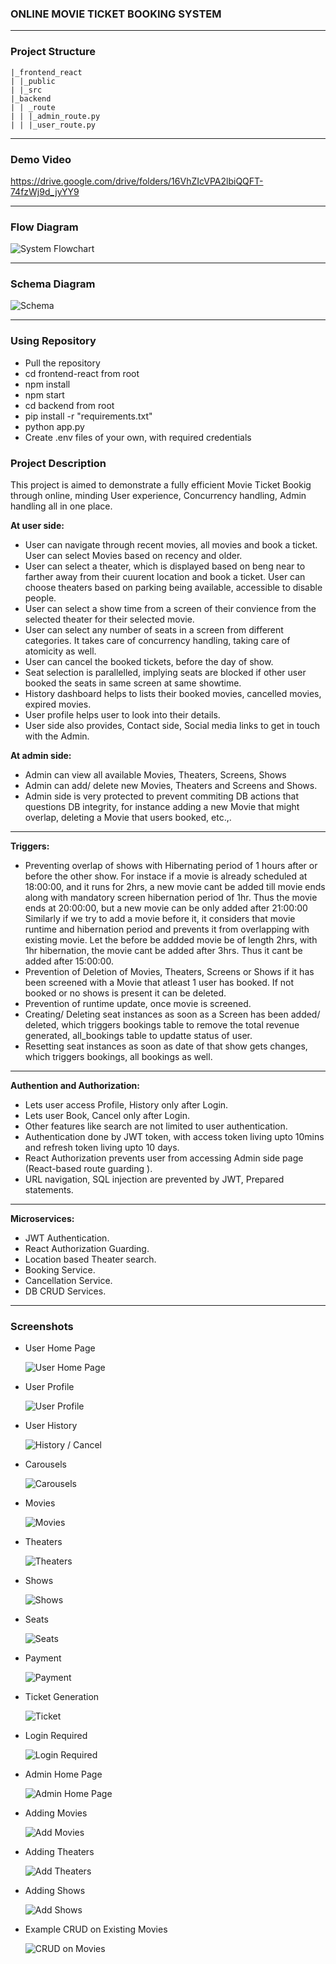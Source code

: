 ### ONLINE MOVIE TICKET BOOKING SYSTEM

---

### Project Structure

```
|_frontend_react
| |_public
| |_src
|_backend
| | _route
| | |_admin_route.py
| | |_user_route.py
```

---

### Demo Video

https://drive.google.com/drive/folders/16VhZIcVPA2lbiQQFT-74fzWj9d_jyYY9

---

### Flow Diagram

![System Flowchart](screenshots/flowchart.png)

---

### Schema Diagram

![Schema](screenshots/schema.png)

---

### Using Repository

- Pull the repository
- cd frontend-react from root
- npm install
- npm start
- cd backend from root
- pip install -r "requirements.txt"
- python app.py
- Create .env files of your own, with required credentials

### Project Description

This project is aimed to demonstrate a fully efficient Movie Ticket Bookig through online, minding User experience, Concurrency handling, Admin handling all in one place.

**At user side:**

- User can navigate through recent movies, all movies and book a ticket. User can select Movies based on recency and older.
- User can select a theater, which is displayed based on beng near to farther away from their cuurent location and book a ticket. User can choose theaters based on parking being available, accessible to disable people.
- User can select a show time from a screen of their convience from the selected theater for their selected movie.
- User can select any number of seats in a screen from different categories. It takes care of concurrency handling, taking care of atomicity as well.
- User can cancel the booked tickets, before the day of show.
- Seat selection is parallelled, implying seats are blocked if other user booked the seats in same screen at same showtime.
- History dashboard helps to lists their booked movies, cancelled movies, expired movies.
- User profile helps user to look into their details.
- User side also provides, Contact side, Social media links to get in touch with the Admin.

**At admin side:**

- Admin can view all available Movies, Theaters, Screens, Shows
- Admin can add/ delete new Movies, Theaters and Screens and Shows.
- Admin side is very protected to prevent commiting DB actions that questions DB integrity, for instance adding a new Movie that might overlap, deleting a Movie that users booked, etc.,.

---

**Triggers:**

- Preventing overlap of shows with Hibernating period of 1 hours after or before the other show.
  For instace if a movie is already scheduled at 18:00:00, and it runs for 2hrs, a new movie cant be added till movie ends along with mandatory screen hibernation period of 1hr. Thus the movie ends at 20:00:00, but a new movie can be only added after 21:00:00
  Similarly if we try to add a movie before it, it considers that movie runtime and hibernation period and prevents it from overlapping with existing movie. Let the before be addded movie be of length 2hrs, with 1hr hibernation, the movie cant be added after 3hrs. Thus it cant be added after 15:00:00.
- Prevention of Deletion of Movies, Theaters, Screens or Shows if it has been screened with a Movie that atleast 1 user has booked. If not booked or no shows is present it can be deleted.
- Prevention of runtime update, once movie is screened.
- Creating/ Deleting seat instances as soon as a Screen has been added/ deleted, which triggers bookings table to remove the total revenue generated, all_bookings table to updatte status of user.
- Resetting seat instances as soon as date of that show gets changes, which triggers bookings, all bookings as well.

---

**Authention and Authorization:**

- Lets user access Profile, History only after Login.
- Lets user Book, Cancel only after Login.
- Other features like search are not limited to user authentication.
- Authentication done by JWT token, with access token living upto 10mins and refresh token living upto 10 days.
- React Authorization prevents user from accessing Admin side page (React-based route guarding ).
- URL navigation, SQL injection are prevented by JWT, Prepared statements.

---

**Microservices:**

- JWT Authentication.
- React Authorization Guarding.
- Location based Theater search.
- Booking Service.
- Cancellation Service.
- DB CRUD Services.

---

### Screenshots

- User Home Page

  ![User Home Page](screenshots/pic1.png)

- User Profile

  ![User Profile](screenshots/pic2.png)

- User History

  ![History / Cancel](screenshots/pic3.png)

- Carousels

  ![Carousels](screenshots/pic16.png)

- Movies

  ![Movies](screenshots/pic4.png)

- Theaters

  ![Theaters](screenshots/pic5.png)

- Shows

  ![Shows](screenshots/pic6.png)

- Seats

  ![Seats](screenshots/pic7.png)

- Payment

  ![Payment](screenshots/pic8.png)

- Ticket Generation

  ![Ticket](screenshots/pic9.png)

- Login Required

  ![Login Required](screenshots/pic10.png)

- Admin Home Page

  ![Admin Home Page](screenshots/pic11.png)

- Adding Movies

  ![Add Movies](screenshots/pic12.png)

- Adding Theaters

  ![Add Theaters](screenshots/pic13.png)

- Adding Shows

  ![Add Shows](screenshots/pic14.png)

- Example CRUD on Existing Movies

  ![CRUD on Movies](screenshots/pic15.png)
